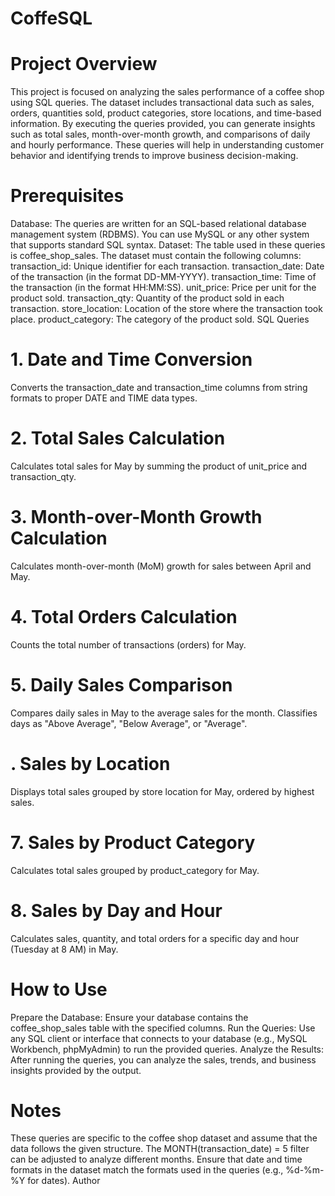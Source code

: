 # CoffeSQL

# Project Overview
This project is focused on analyzing the sales performance of a coffee shop using SQL queries. The dataset includes transactional data such as sales, orders, quantities sold, product categories, store locations, and time-based information. By executing the queries provided, you can generate insights such as total sales, month-over-month growth, and comparisons of daily and hourly performance. These queries will help in understanding customer behavior and identifying trends to improve business decision-making.

# Prerequisites
Database: The queries are written for an SQL-based relational database management system (RDBMS). You can use MySQL or any other system that supports standard SQL syntax.
Dataset: The table used in these queries is coffee_shop_sales. The dataset must contain the following columns:
transaction_id: Unique identifier for each transaction.
transaction_date: Date of the transaction (in the format DD-MM-YYYY).
transaction_time: Time of the transaction (in the format HH:MM:SS).
unit_price: Price per unit for the product sold.
transaction_qty: Quantity of the product sold in each transaction.
store_location: Location of the store where the transaction took place.
product_category: The category of the product sold.
SQL Queries
# 1. Date and Time Conversion
Converts the transaction_date and transaction_time columns from string formats to proper DATE and TIME data types.
# 2. Total Sales Calculation
Calculates total sales for May by summing the product of unit_price and transaction_qty.
# 3. Month-over-Month Growth Calculation
Calculates month-over-month (MoM) growth for sales between April and May.
# 4. Total Orders Calculation
Counts the total number of transactions (orders) for May.
# 5. Daily Sales Comparison
Compares daily sales in May to the average sales for the month. Classifies days as "Above Average", "Below Average", or "Average".
# . Sales by Location
Displays total sales grouped by store location for May, ordered by highest sales.
# 7. Sales by Product Category
Calculates total sales grouped by product_category for May.
# 8. Sales by Day and Hour
Calculates sales, quantity, and total orders for a specific day and hour (Tuesday at 8 AM) in May.
# How to Use
Prepare the Database: Ensure your database contains the coffee_shop_sales table with the specified columns.
Run the Queries: Use any SQL client or interface that connects to your database (e.g., MySQL Workbench, phpMyAdmin) to run the provided queries.
Analyze the Results: After running the queries, you can analyze the sales, trends, and business insights provided by the output.
# Notes
These queries are specific to the coffee shop dataset and assume that the data follows the given structure.
The MONTH(transaction_date) = 5 filter can be adjusted to analyze different months.
Ensure that date and time formats in the dataset match the formats used in the queries (e.g., %d-%m-%Y for dates).
Author
